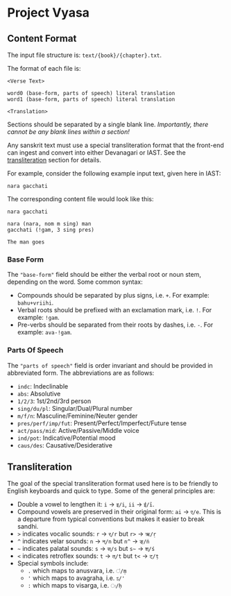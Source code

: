 # Project Vyasa

## Content Format

The input file structure is: `text/{book}/{chapter}.txt`.

The format of each file is:
```
<Verse Text>

word0 (base-form, parts of speech) literal translation
word1 (base-form, parts of speech) literal translation

<Translation>
```

Sections should be separated by a single blank line. 
*Importantly, there cannot be any blank lines within a section!*

Any sanskrit text must use a special transliteration format that the front-end can 
ingest and convert into either Devanagari or IAST. See the [transliteration](#transliteration)
section for details.


For example, consider the following example input text, given here in IAST:
```
nara gacchati
```

The corresponding content file would look like this:
```
nara gacchati

nara (nara, nom m sing) man
gacchati (!gam, 3 sing pres)

The man goes
```
### Base Form

The `"base-form"` field should be either the verbal root or noun stem, depending on the word.
Some common syntax:

- Compounds should be separated by plus signs, i.e. `+`. For example: `bahu+vriihi`.
- Verbal roots should be prefixed with an exclamation mark, i.e. `!`. For example: `!gam`.
- Pre-verbs should be separated from their roots by dashes, i.e. `-`. For example: `ava-!gam`.

### Parts Of Speech

The `"parts of speech"` field is order invariant and should be provided in abbreviated form. 
The abbreviations are as follows:

- `indc`: Indeclinable
- `abs`: Absolutive
- `1/2/3`: 1st/2nd/3rd person
- `sing/du/pl`: Singular/Dual/Plural number
- `m/f/n`: Masculine/Feminine/Neuter gender
- `pres/perf/imp/fut`: Present/Perfect/Imperfect/Future tense
- `act/pass/mid`: Active/Passive/Middle voice
- `ind/pot`: Indicative/Potential mood
- `caus/des`: Causative/Desiderative

## Transliteration 

The goal of the special transliteration format used here is to be friendly 
to English keyboards and quick to type. Some of the general principles are:

- Double a vowel to lengthen it: `i` -> `इ/i`, `ii` -> `ई/ī`.
- Compound vowels are preserved in their original form: `ai` -> `ए/e`.
  This is a departure from typical conventions but makes it easier to 
  break sandhi.
- `>` indicates vocalic sounds: `r` -> `र्/r` but `r>` -> `ऋ/ṛ`
- `^` indicates velar sounds: `n` -> `न्/n` but `n^` -> `ङ्/ṅ`
- `~` indicates palatal sounds: `s` -> `स्/s` but `s~` -> `श्/ś`
- `<` indicates retroflex sounds: `t` -> `त्/t` but `t<` -> `ट्/ṭ`
- Special symbols include:
  - `.` which maps to anusvara, i.e. `ं/ṃ`
  - `'` which maps to avagraha, i.e. `ऽ/'`
  - `:` which maps to visarga, i.e. `ः/ḥ`